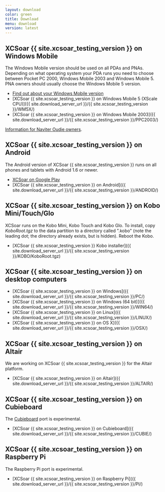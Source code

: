 ```yaml
---
layout: download
color: green
title: Download
menu: download
version: latest
---
```

## XCSoar {{ site.xcsoar_testing_version }} on Windows Mobile

The Windows Mobile version should be used on all PDAs and PNAs. Depending on what operating system your PDA runs you need to choose between Pocket PC 2000, 
Windows Mobile 2003 and Windows Mobile 5. PNA owners should usually choose the Windows Mobile 5 version.

- [Find out about your Windows Mobile version](/discover/wm_versions/)
- [XCSoar {{ site.xcsoar_testing_version }} on Windows Mobile 5 (XScale CPU)]({{ site.download_server_url }}/{{ site.xcsoar_testing_version }}/WM5X/)
- [XCSoar {{ site.xcsoar_testing_version }} on Windows Mobile 2003]({{ site.download_server_url }}/{{ site.xcsoar_testing_version }}/PPC2003/)

[Information for Naviter Oudie owners](/hardware/oudie.html).

## XCSoar {{ site.xcsoar_testing_version }} on Android

The Android version of XCSoar {{ site.xcsoar_testing_version }} runs on all phones and tablets with Android 1.6 or newer.

- [XCSoar on Google Play](https://play.google.com/store/apps/details?id=org.xcsoar.testing)
- [XCSoar {{ site.xcsoar_testing_version }} on Android]({{ site.download_server_url }}/{{ site.xcsoar_testing_version }}/ANDROID/)

## XCSoar {{ site.xcsoar_testing_version }} on Kobo Mini/Touch/Glo

XCSoar runs on the Kobo Mini, Kobo Touch and Kobo Glo.  To install,
copy *KoboRoot.tgz* to the data partition to a directory called
".kobo" (note the leading dot; the directory already exists, but is
hidden).  Reboot the Kobo.

- [XCSoar {{ site.xcsoar_testing_version }} Kobo installer]({{ site.download_server_url }}/{{ site.xcsoar_testing_version }}/KOBO/KoboRoot.tgz)

## XCSoar {{ site.xcsoar_testing_version }} on desktop computers

- [XCSoar {{ site.xcsoar_testing_version }} on Windows]({{ site.download_server_url }}/{{ site.xcsoar_testing_version }}/PC/)
- [XCSoar {{ site.xcsoar_testing_version }} on Windows (64 bit)]({{ site.download_server_url }}/{{ site.xcsoar_testing_version }}/WIN64/)
- [XCSoar {{ site.xcsoar_testing_version }} on Linux]({{ site.download_server_url }}/{{ site.xcsoar_testing_version }}/LINUX/)
- [XCSoar {{ site.xcsoar_testing_version }} on OS X]({{ site.download_server_url }}/{{ site.xcsoar_testing_version }}/OSX/)

## XCSoar {{ site.xcsoar_testing_version }} on Altair

We are working on XCSoar {{ site.xcsoar_testing_version }} for the Altair platform.

- [XCSoar {{ site.xcsoar_testing_version }} on Altair]({{ site.download_server_url }}/{{ site.xcsoar_testing_version }}/ALTAIR/)

## XCSoar {{ site.xcsoar_testing_version }} on Cubieboard

The [Cubieboard](http://cubieboard.org/) port is experimental.

- [XCSoar {{ site.xcsoar_testing_version }} on Cubieboard]({{ site.download_server_url }}/{{ site.xcsoar_testing_version }}/CUBIE/)

## XCSoar {{ site.xcsoar_testing_version }} on Raspberry Pi

The Raspberry Pi port is experimental.

- [XCSoar {{ site.xcsoar_testing_version }} on Raspberry Pi]({{ site.download_server_url }}/{{ site.xcsoar_testing_version }}/PI/)
